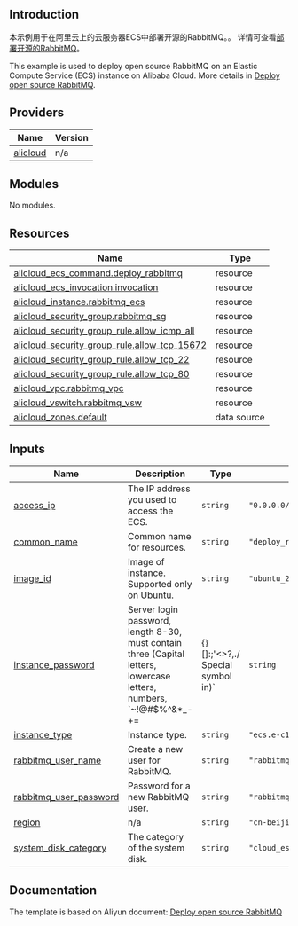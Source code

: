 ## Introduction

<!-- DOCS_DESCRIPTION_CN -->
本示例用于在阿里云上的云服务器ECS中部署开源的RabbitMQ。。
详情可查看[部署开源的RabbitMQ](https://help.aliyun.com/zh/ecs/use-cases/deploy-rabbitmq)。
<!-- DOCS_DESCRIPTION_CN -->

<!-- DOCS_DESCRIPTION_EN -->
This example is used to deploy open source RabbitMQ on an Elastic Compute Service (ECS) instance on Alibaba Cloud.
More details in [Deploy open source RabbitMQ](https://help.aliyun.com/zh/ecs/use-cases/deploy-rabbitmq).
<!-- DOCS_DESCRIPTION_EN -->

<!-- BEGIN_TF_DOCS -->
## Providers

| Name | Version |
|------|---------|
| <a name="provider_alicloud"></a> [alicloud](#provider\_alicloud) | n/a |

## Modules

No modules.

## Resources

| Name | Type |
|------|------|
| [alicloud_ecs_command.deploy_rabbitmq](https://registry.terraform.io/providers/aliyun/alicloud/latest/docs/resources/ecs_command) | resource |
| [alicloud_ecs_invocation.invocation](https://registry.terraform.io/providers/aliyun/alicloud/latest/docs/resources/ecs_invocation) | resource |
| [alicloud_instance.rabbitmq_ecs](https://registry.terraform.io/providers/aliyun/alicloud/latest/docs/resources/instance) | resource |
| [alicloud_security_group.rabbitmq_sg](https://registry.terraform.io/providers/aliyun/alicloud/latest/docs/resources/security_group) | resource |
| [alicloud_security_group_rule.allow_icmp_all](https://registry.terraform.io/providers/aliyun/alicloud/latest/docs/resources/security_group_rule) | resource |
| [alicloud_security_group_rule.allow_tcp_15672](https://registry.terraform.io/providers/aliyun/alicloud/latest/docs/resources/security_group_rule) | resource |
| [alicloud_security_group_rule.allow_tcp_22](https://registry.terraform.io/providers/aliyun/alicloud/latest/docs/resources/security_group_rule) | resource |
| [alicloud_security_group_rule.allow_tcp_80](https://registry.terraform.io/providers/aliyun/alicloud/latest/docs/resources/security_group_rule) | resource |
| [alicloud_vpc.rabbitmq_vpc](https://registry.terraform.io/providers/aliyun/alicloud/latest/docs/resources/vpc) | resource |
| [alicloud_vswitch.rabbitmq_vsw](https://registry.terraform.io/providers/aliyun/alicloud/latest/docs/resources/vswitch) | resource |
| [alicloud_zones.default](https://registry.terraform.io/providers/aliyun/alicloud/latest/docs/data-sources/zones) | data source |

## Inputs

| Name | Description | Type | Default | Required |
|------|-------------|------|---------|:--------:|
| <a name="input_access_ip"></a> [access\_ip](#input\_access\_ip) | The IP address you used to access the ECS. | `string` | `"0.0.0.0/0"` | no |
| <a name="input_common_name"></a> [common\_name](#input\_common\_name) | Common name for resources. | `string` | `"deploy_rabbitmq_by_tf"` | no |
| <a name="input_image_id"></a> [image\_id](#input\_image\_id) | Image of instance. Supported only on Ubuntu. | `string` | `"ubuntu_22_04_x64_20G_alibase_20241224.vhd"` | no |
| <a name="input_instance_password"></a> [instance\_password](#input\_instance\_password) | Server login password, length 8-30, must contain three (Capital letters, lowercase letters, numbers, `~!@#$%^&*_-+=|{}[]:;'<>?,./ Special symbol in)` | `string` | `"Test@123456"` | no |
| <a name="input_instance_type"></a> [instance\_type](#input\_instance\_type) | Instance type. | `string` | `"ecs.e-c1m2.large"` | no |
| <a name="input_rabbitmq_user_name"></a> [rabbitmq\_user\_name](#input\_rabbitmq\_user\_name) | Create a new user for RabbitMQ. | `string` | `"rabbitmq@new_user"` | no |
| <a name="input_rabbitmq_user_password"></a> [rabbitmq\_user\_password](#input\_rabbitmq\_user\_password) | Password for a new RabbitMQ user. | `string` | `"rabbitmq@pw12345"` | no |
| <a name="input_region"></a> [region](#input\_region) | n/a | `string` | `"cn-beijing"` | no |
| <a name="input_system_disk_category"></a> [system\_disk\_category](#input\_system\_disk\_category) | The category of the system disk. | `string` | `"cloud_essd"` | no |
<!-- END_TF_DOCS -->

## Documentation
<!-- docs-link --> 

The template is based on Aliyun document: [Deploy open source RabbitMQ](https://help.aliyun.com/zh/ecs/use-cases/deploy-rabbitmq) 

<!-- docs-link --> 